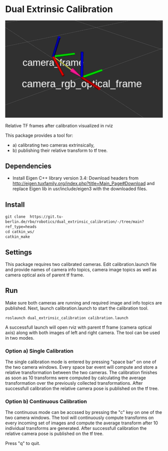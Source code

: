 # Dual Extrinsic Calibration
![](frames.png)

Relative TF frames after calibration visualized in rviz





This package provides a tool for:
- a) calibrating two cameras extrinsically,
- b) publishing their relative transform to tf tree.

## Dependencies

- Install Eigen C++ library version 3.4:
Download headers from http://eigen.tuxfamily.org/index.php?title=Main_Page#Download and replace Eigen lib in
usr/include/eigen3 with the downloaded files.

## Install
```
git clone  https://git.tu-berlin.de/rbo/robotics/dual_extrinsic_calibration/-/tree/main?ref_type=heads
cd catkin_ws/
catkin_make
```
## Settings
This package requires two calibrated cameras. Edit calibration.launch file and provide names of camera info topics, camera image topics as well as camera optical axis of parent tf frame. 

## Run 
Make sure both cameras are running and required image and info topics are published. Next, launch calibration.launch to start the calibration tool.

```
roslaunch dual_extrinsic_calibration calibration.launch
```
A successfull launch will open rviz with parent tf frame (camera optical axis) along with both images of left and right camera. 
The tool can be used in two modes.
### Option a) Single Calibration
The single calibration mode is entered by pressing "space bar" on one of the two camera windows. Every space bar event will compute and store a relative transformation between the two cameras. The calibration finishes as soon as 10 transforms were computed by calculating the average transformation over the previously collected transformations. After successfull calibration the relative camera pose is published on the tf tree.
### Option b) Continuous Calibration
The continuous mode can be accssed by pressing the "c" key on one of the two camera windows. The tool will continuously compute transforms on every incoming set of images and compute the average transform after 10 individual transforms are generated. After successfull calibration the relative camera pose is published on the tf tree.

Press "q" to quit. 
